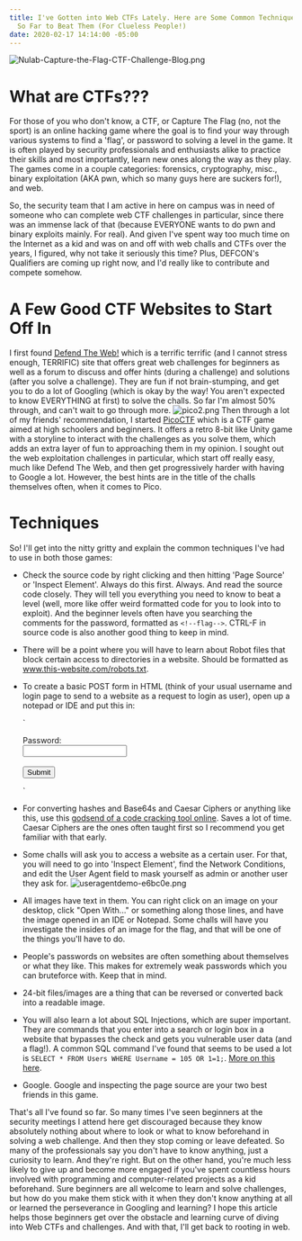 ```yaml
---
title: I've Gotten into Web CTFs Lately. Here are Some Common Techniques I've Learned
  So Far to Beat Them (For Clueless People!)
date: 2020-02-17 14:14:00 -05:00
---
```


![Nulab-Capture-the-Flag-CTF-Challenge-Blog.png](/uploads/Nulab-Capture-the-Flag-CTF-Challenge-Blog.png)

# What are CTFs???

For those of you who don't know, a CTF, or Capture The Flag (no, not the sport) is an online hacking game where the goal is to find your way through various systems to find a 'flag', or password to solving a level in the game. It is often played by security professionals and enthusiasts alike to practice their skills and most importantly, learn new ones along the way as they play. The games come in a couple categories: forensics, cryptography, misc., binary exploitation (AKA pwn, which so many guys here are suckers for!), and web.

So, the security team that I am active in here on campus was in need of someone who can complete web CTF challenges in particular, since there was an immense lack of that (because EVERYONE wants to do pwn and binary exploits mainly. For real). And given I've spent way too much time on the Internet as a kid and was on and off with web challs and CTFs over the years, I figured, why not take it seriously this time? Plus, DEFCON's Qualifiers are coming up right now, and I'd really like to contribute and compete somehow.

# A Few Good CTF Websites to Start Off In

I first found [Defend The Web!](https://defendtheweb.net) which is a terrific terrific (and I cannot stress enough, TERRIFIC) site that offers great web challenges for beginners as well as a forum to discuss and offer hints (during a challenge) and solutions (after you solve a challenge). They are fun if not brain-stumping, and get you to do a lot of Googling (which is okay by the way! You aren't expected to know EVERYTHING at first) to solve the challs. So far I'm almost 50% through, and can't wait to go through more.
![pico2.png](/uploads/pico2.png)
Then through a lot of my friends' recommendation, I started [PicoCTF](https://picoctf.com) which is a CTF game aimed at high schoolers and beginners. It offers a retro 8-bit like Unity game with a storyline to interact with the challenges as you solve them, which adds an extra layer of fun to approaching them in my opinion. I sought out the web exploitation challenges in particular, which start off really easy, much like Defend The Web, and then get progressively harder with having to Google a lot. However, the best hints are in the title of the challs themselves often, when it comes to Pico.

# Techniques

So! I'll get into the nitty gritty and explain the common techniques I've had to use in both those games:

* Check the source code by right clicking and then hitting 'Page Source' or 'Inspect Element'. Always do this first. Always. And read the source code closely. They will tell you everything you need to know to beat a level (well, more like offer weird formatted code for you to look into to exploit). And the beginner levels often have you searching the comments for the password, formatted as `<!--flag-->`. CTRL-F in source code is also another good thing to keep in mind.

* There will be a point where you will have to learn about Robot files that block certain access to directories in a website. Should be formatted as www.this-website.com/robots.txt.

* To create a basic POST form in HTML (think of your usual username and login page to send to a website as a request to login as user), open up a notepad or IDE and put this in:

  `<html>
  <!--This makes a password box and a submit button to send to a website-->
     <form action="link to website here" method="post">
     <label for="name">Password:</label><br/>
     <input type="text" name="password" /><br><br>
     <input type="submit" value="Submit">
     </form>
  </html>`

* For converting hashes and Base64s and Caesar Ciphers or anything like this, use this [godsend of a code cracking tool online](https://cryptii.com). Saves a lot of time. Caesar Ciphers are the ones often taught first so I recommend you get familiar with that early.

* Some challs will ask you to access a website as a certain user. For that, you will need to go into 'Inspect Element', find the Network Conditions, and edit the User Agent field to mask yourself as admin or another user they ask for.
  ![useragentdemo-e6bc0e.png](/uploads/useragentdemo-e6bc0e.png)

* All images have text in them. You can right click on an image on your desktop, click "Open With..." or something along those lines, and have the image opened in an IDE or Notepad. Some challs will have you investigate the insides of an image for the flag, and that will be one of the things you'll have to do.

* People's passwords on websites are often something about themselves or what they like. This makes for extremely weak passwords which you can bruteforce with. Keep that in mind.

* 24-bit files/images are a thing that can be reversed or converted back into a readable image.

* You will also learn a lot about SQL Injections, which are super important. They are commands that you enter into a search or login box in a website that bypasses the check and gets you vulnerable user data (and a flag!). A common SQL command I've found that seems to be used a lot is `SELECT * FROM Users WHERE Username = 105 OR 1=1;`. [More on this here](https://www.w3schools.com/sql/sql_injection.asp).

* Google. Google and inspecting the page source are your two best friends in this game.

That's all I've found so far. So many times I've seen beginners at the security meetings I attend here get discouraged because they know absolutely nothing about where to look or what to know beforehand in solving a web challenge. And then they stop coming or leave defeated. So many of the professionals say you don't have to know anything, just a curiosity to learn. And they're right. But on the other hand, you're much less likely to give up and become more engaged if you've spent countless hours involved with programming and computer-related projects as a kid beforehand. Sure beginners are all welcome to learn and solve challenges, but how do you make them stick with it when they don't know anything at all or learned the perseverance in Googling and learning? I hope this article helps those beginners get over the obstacle and learning curve of diving into Web CTFs and challenges. And with that, I'll get back to rooting in web.